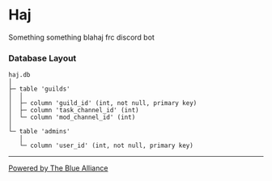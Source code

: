 # Haj

Something something blahaj frc discord bot

### Database Layout

```
haj.db
│
├─ table 'guilds'
│  │
│  ├─ column 'guild_id' (int, not null, primary key)
│  ├─ column 'task_channel_id' (int)
│  └─ column 'mod_channel_id' (int)
│
└─ table 'admins'
   │
   └─ column 'user_id' (int, not null, primary key)
```

---

[Powered by The Blue Alliance](https://www.thebluealliance.com/)